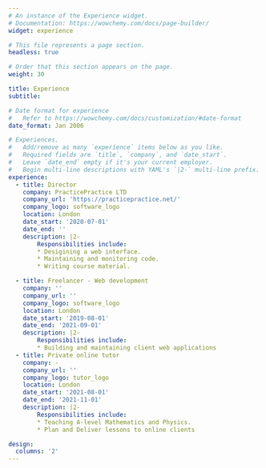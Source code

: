 ```yaml
---
# An instance of the Experience widget.
# Documentation: https://wowchemy.com/docs/page-builder/
widget: experience

# This file represents a page section.
headless: true

# Order that this section appears on the page.
weight: 30

title: Experience
subtitle:

# Date format for experience
#   Refer to https://wowchemy.com/docs/customization/#date-format
date_format: Jan 2006

# Experiences.
#   Add/remove as many `experience` items below as you like.
#   Required fields are `title`, `company`, and `date_start`.
#   Leave `date_end` empty if it's your current employer.
#   Begin multi-line descriptions with YAML's `|2-` multi-line prefix.
experience:
  - title: Director
    company: PracticePractice LTD
    company_url: 'https://practicepractice.net/'
    company_logo: software_logo
    location: London
    date_start: '2020-07-01'
    date_end: ''
    description: |2-
        Responsibilities include:
        * Desigining a web interface.
        * Maintaining and monitoring code.
        * Writing course material.

  - title: Freelancer - Web development
    company: '' 
    company_url: ''
    company_logo: software_logo
    location: London
    date_start: '2019-08-01'
    date_end: '2021-09-01'
    description: |2-
        Responsibilities include:
        * Building and maintaining client web applications
  - title: Private online tutor
    company: -
    company_url: ''
    company_logo: tutor_logo
    location: London
    date_start: '2021-08-01'
    date_end: '2021-11-01'
    description: |2-
        Responsibilities include:
        * Teaching A-level Mathematics and Physics.
        * Plan and Deliver lessons to online clients

design:
  columns: '2'
---
```

